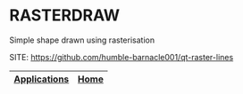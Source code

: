 # RASTERDRAW
 
 Simple shape drawn using rasterisation
 
 SITE: https://github.com/humble-barnacle001/qt-raster-lines

 | [Applications](https://portable-linux-apps.github.io/apps.html) | [Home](https://portable-linux-apps.github.io)
 | --- | --- |
